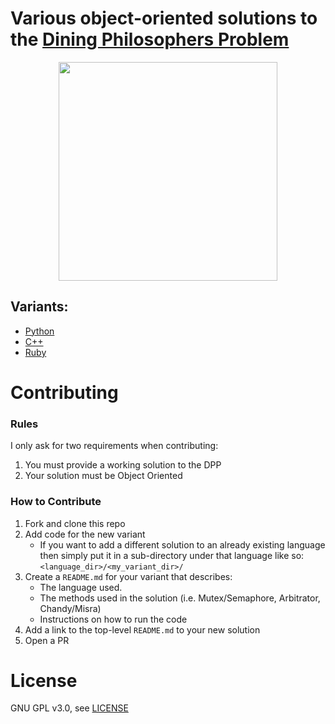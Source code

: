# Various object-oriented solutions to the [Dining Philosophers Problem](https://en.wikipedia.org/wiki/Dining_philosophers_problem)
<p align="center">
<img src="https://upload.wikimedia.org/wikipedia/commons/7/7b/An_illustration_of_the_dining_philosophers_problem.png" width=350/>
</p>

## Variants:
- [Python](python/)
- [C++](c++/)
- [Ruby](ruby/)

# Contributing

### Rules

I only ask for two requirements when contributing:

1. You must provide a working solution to the DPP
2. Your solution must be Object Oriented

### How to Contribute

1. Fork and clone this repo
2. Add code for the new variant
    - If you want to add a different solution to an already existing language then simply put it in a sub-directory under that language like so: `<language_dir>/<my_variant_dir>/`
3. Create a `README.md` for your variant that describes:
    - The language used.
    - The methods used in the solution (i.e. Mutex/Semaphore, Arbitrator, Chandy/Misra)
    - Instructions on how to run the code
4. Add a link to the top-level `README.md` to your new solution
5. Open a PR

# License

GNU GPL v3.0, see [LICENSE](https://github.com/mtking2/dining-philosophers/blob/master/LICENSE)
